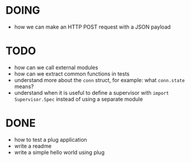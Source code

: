 # DOING

- how we can make an HTTP POST request with a JSON payload

# TODO

- how can we call external modules
- how can we extract common functions in tests
- understand more about the `conn` struct, for example: what `conn.state` means?
- understand when it is useful to define a supervisor with `import Supervisor.Spec` instead of using a separate module

# DONE

- how to test a plug application
- write a readme
- write a simple hello world using plug
